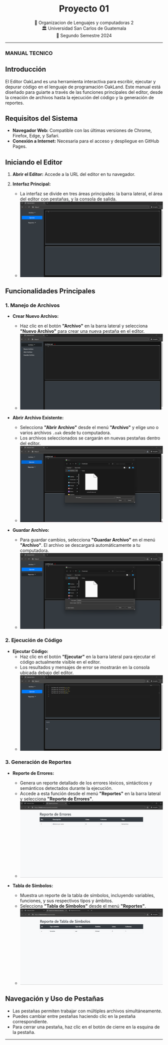 <h1 align="center">Proyecto 01</h1>

<div align="center">
📕 Organizacion de Lenguajes y computadoras 2
</div>
<div align="center"> 🏛 Universidad San Carlos de Guatemala</div>
<div align="center"> 📆 Segundo Semestre 2024</div>

---
### MANUAL TECNICO
## Introducción
El Editor OakLand es una herramienta interactiva para escribir, ejecutar y depurar código en el lenguaje de programación OakLand. Este manual está diseñado para guiarte a través de las funciones principales del editor, desde la creación de archivos hasta la ejecución del código y la generación de reportes.

## Requisitos del Sistema
- **Navegador Web:** Compatible con las últimas versiones de Chrome, Firefox, Edge, y Safari.
- **Conexión a Internet:** Necesaria para el acceso y despliegue en GitHub Pages.

## Iniciando el Editor
1. **Abrir el Editor:** Accede a la URL del editor en tu navegador.
   
2. **Interfaz Principal:**
   - La interfaz se divide en tres áreas principales: la barra lateral, el área del editor con pestañas, y la consola de salida.
   - ![Vista General del Editor](./imagenes/interfaz.png) <!-- Ref para agregar imagen de la interfaz principal -->

## Funcionalidades Principales

### 1. Manejo de Archivos
- **Crear Nuevo Archivo:**
  - Haz clic en el botón **"Archivo"** en la barra lateral y selecciona **"Nuevo Archivo"** para crear una nueva pestaña en el editor.
  - ![Crear Nuevo Archivo](./imagenes/nueArch.png) 
- **Abrir Archivo Existente:**
  - Selecciona **"Abrir Archivo"** desde el menú **"Archivo"** y elige uno o varios archivos `.oak` desde tu computadora.
  - Los archivos seleccionados se cargarán en nuevas pestañas dentro del editor.
  - ![Abrir Archivo](./imagenes/abrirArch.png) 

- **Guardar Archivo:**
  - Para guardar cambios, selecciona **"Guardar Archivo"** en el menú **"Archivo"**. El archivo se descargará automáticamente a tu computadora.
  - ![Guardar Archivo](./imagenes/g.png) 

### 2. Ejecución de Código
- **Ejecutar Código:**
  - Haz clic en el botón **"Ejecutar"** en la barra lateral para ejecutar el código actualmente visible en el editor.
  - Los resultados y mensajes de error se mostrarán en la consola ubicada debajo del editor.
  - ![Ejecución de Código](./imagenes/consola.png) 

### 3. Generación de Reportes
- **Reporte de Errores:**
  - Genera un reporte detallado de los errores léxicos, sintácticos y semánticos detectados durante la ejecución.
  - Accede a esta función desde el menú **"Reportes"** en la barra lateral y selecciona **"Reporte de Errores"**.
  - ![Reporte de Errores](./imagenes/r1.png) 

- **Tabla de Símbolos:**
  - Muestra un reporte de la tabla de símbolos, incluyendo variables, funciones, y sus respectivos tipos y ámbitos.
  - Selecciona **"Tabla de Símbolos"** desde el menú **"Reportes"**.
  - ![Tabla de Símbolos](./imagenes/r2.png) 

## Navegación y Uso de Pestañas
- Las pestañas permiten trabajar con múltiples archivos simultáneamente.
- Puedes cambiar entre pestañas haciendo clic en la pestaña correspondiente.
- Para cerrar una pestaña, haz clic en el botón de cierre en la esquina de la pestaña.


---